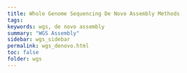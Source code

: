 ```yaml
---
title: Whole Genome Sequencing De Novo Assembly Methods
tags: 
keywords: wgs, de novo assembly
summary: "WGS Assembly"
sidebar: wgs_sidebar
permalink: wgs_denovo.html
toc: false
folder: wgs
---
```


## 
